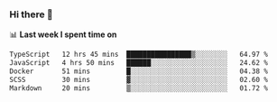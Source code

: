 ### Hi there 👋

<!--
**DBvc/DBvc** is a ✨ _special_ ✨ repository because its `README.md` (this file) appears on your GitHub profile.

Here are some ideas to get you started:

- 🔭 I’m currently working on ...
- 🌱 I’m currently learning ...
- 👯 I’m looking to collaborate on ...
- 🤔 I’m looking for help with ...
- 💬 Ask me about ...
- 📫 How to reach me: ...
- 😄 Pronouns: ...
- ⚡ Fun fact: ...
-->

📊 **Last week I spent time on**
<!--START_SECTION:waka-->

```txt
TypeScript   12 hrs 45 mins  ████████████████▒░░░░░░░░   64.97 %
JavaScript   4 hrs 50 mins   ██████░░░░░░░░░░░░░░░░░░░   24.62 %
Docker       51 mins         █░░░░░░░░░░░░░░░░░░░░░░░░   04.38 %
SCSS         30 mins         ▓░░░░░░░░░░░░░░░░░░░░░░░░   02.60 %
Markdown     20 mins         ▒░░░░░░░░░░░░░░░░░░░░░░░░   01.72 %
```

<!--END_SECTION:waka-->
